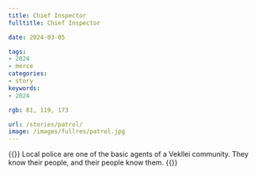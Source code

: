 ```yaml
---
title: Chief Inspector
fulltitle: Chief Inspector

date: 2024-03-05

tags:
- 2024
- merce
categories:
- story
keywords:
- 2024

rgb: 81, 119, 173

url: /stories/patrol/
image: /images/fullres/patrol.jpg
---
```

{{<note caption>}}
Local police are one of the basic agents of a Vekllei community. They know their people, and their people know them.
{{</note>}}

